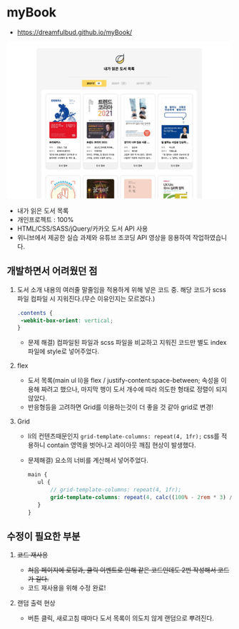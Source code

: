 # myBook

- https://dreamfulbud.github.io/myBook/

<img src="./img/main.png" alt="myBook 메인" />

- 내가 읽은 도서 목록
- 개인프로젝트 : 100%
- HTML/CSS/SASS/jQuery/카카오 도서 API 사용
- 위니브에서 제공한 실습 과제와 유튜브 조코딩 API 영상을 응용하여 작업하였습니다.

## 개발하면서 어려웠던 점

1. 도서 소개 내용의 여러줄 말줄임을 적용하게 위해 넣은 코드 중. 해당 코드가 scss 파일 컴파일 시 지워진다.(무슨 이유인지는 모르겠다.)

   ```css
   .contents {
   	-webkit-box-orient: vertical;
   }
   ```

   - 문제 해결) 컴파일된 파일과 scss 파일을 비교하고 지워진 코드만 별도 index파일에 style로 넣어주었다.

2. flex

   - 도서 목록(main ul li)을 flex / justify-content:space-between; 속성을 이용해 짜려고 했으나,
     마지막 행이 도서 개수에 따라 의도한 형태로 정렬이 되지 않았다.
   - 반응형등을 고려하면 Grid를 이용하는것이 더 좋을 것 같아 grid로 변경!

3. Grid

   - li의 컨텐츠때문인지 `grid-template-columns: repeat(4, 1fr);` css를 적용하니 contain 영역을 벗어나고 레이아웃 깨짐 현상이 발생했다.
   - 문제해결) 요소의 너비를 계산해서 넣어주었다.

     ```scss
     main {
     	ul {
     		// grid-template-columns: repeat(4, 1fr);
     		grid-template-columns: repeat(4, calc((100% - 2rem * 3) / 4));
     	}
     }
     ```

## 수정이 필요한 부분

1. ~~코드 재사용~~

   - ~~처음 페이지에 로딩과, 클릭 이벤트로 인해 같은 코드인데도 2번 작성해서 코드가 길다.~~
   - 코드 재사용을 위해 수정 완료!

2. 랜덤 출력 현상
   - 버튼 클릭, 새로고침 때마다 도서 목록이 의도치 않게 랜덤으로 뿌려진다.
